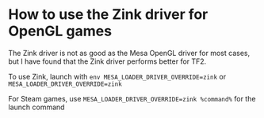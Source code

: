 # How to use the Zink driver for OpenGL games

The Zink driver is not as good as the Mesa OpenGL driver for most cases, but I have found that the Zink driver performs better for TF2.

To use Zink, launch with `env MESA_LOADER_DRIVER_OVERRIDE=zink` or `MESA_LOADER_DRIVER_OVERRIDE=zink`

For Steam games, use `MESA_LOADER_DRIVER_OVERRIDE=zink %command%` for the launch command
